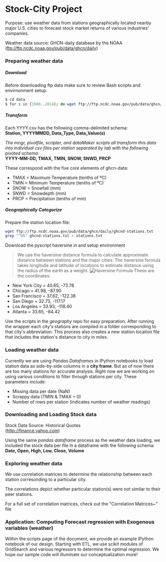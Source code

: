 # Stock-City Project

Purpose: use weather data from stations geographically located nearby major U.S. cities to forecast stock market returns of various industries' companies. 

Weather data source: GHCN-daily database by the NOAA (ftp://ftp.ncdc.noaa.gov/pub/data/ghcn/daily) 
### Preparing weather data
##### Download 
Before downloading ftp data make sure to review Bash scripts and envirnonment setup.  
```sh
$ cd data
$ for i in {1980..2014}; do wget ftp://ftp.ncdc.noaa.gov/pub/data/ghcn/daily/by_year/$i.csv.gz; done
```
##### Transform 
Each YYYY.csv has the following comma-delimited schema:     
**Station, YYYYMMDD, Data_Type, Data_Value(s)**     

*The mngr, pivotfile, scripter, and dataMaker scripts all transform this data into individual csv files per station separated by tab with the following pivoted schema:*  
**YYYY-MM-DD, TMAX, TMIN, SNOW, SNWD, PRCP**

These correspond with the five core elements of ghcn-data: 
- TMAX =  Maximum Temperature (tenths of ºC)
- TMIN =  Minimum Temperature (tenths of ºC)
- SNOW =  Snowfall (mm)
- SNWD =  Snowdepth (mm)
- PRCP =  Precipitation (tenths of mm)
##### Geographically Categorize
Prepare the station location file:
```sh
wget ftp://ftp.ncdc.noaa.gov/pub/data/ghcn/daily/ghcnd-stations.txt
grep "^US" ghcnd-stations.txt > stations.txt
```
Download the pyscript haversine in and setup environment 
> We use the haversine distance formula to calculate approximate distance between stations and the major cities. The haversine formula takes longitude and latitude of locations to estimate distance using the radius of the earth as a weight. 
![Haversine Formula](http://www.ryanduell.com/wp-content/uploads/2012/12/Screenshot-12812-132-PM.png)
These are the coordinates:
- New York City = 40.65, -73.78
- Chicago = 41.98, -87.90
- San Francisco = 37.62, -122.38
- San Diego = 32.73, -117.17
- Los Angeles = 33.93, -118.40
- Atlanta = 33.65, -84.42

Use the scripts in the *geography* repo for easy preparation. 
After running the wrapper each city's stations are compiled in a folder corresponding to that city's abbreviation. This process also creates a new station location file that includes the station's distance to city in miles. 
### Loading weather data
Currently we are using *Pandas Dataframes* in IPython notebooks to load station data as side-by-side columns in a **city frame**. But as of now there are too many stations for accurate analysis.
Right now we are working on using various conditions to filter through stations per city. These parameters include:
- Missing data per date (NaN) 
- Scrappy data (TMIN & TMAX = 0) 
- Number of rows per station (indicates number of weather readings)

### Downloading and Loading Stock data
Stock Data Source: Historical Quotes  
(http://finance.yahoo.com)

Using the same *pandas dataframe* process as the weather data loading, we included the stock data per file in a dataframe with the following schema:
**Date, Open, High, Low, Close, Volume**
### Exploring weather data
We use correlation matrices to determine the relationship between each station corresonding to a particular city. 

The correlations depict whether particular station(s) were not similar to their peer stations. 

For a full set of correlation matrices, check out the "Correlation Matrices~" file

### Application: Computing Forecast regression with Exogenous variables (weather)
Within the scripts page of the document, we provide an example IPython notebook of our design. Starting with ETL, we use scikit modules of GridSearch and various regressors to determine the optimal regression. We hope our sample code will illuminate our conceptualization more!